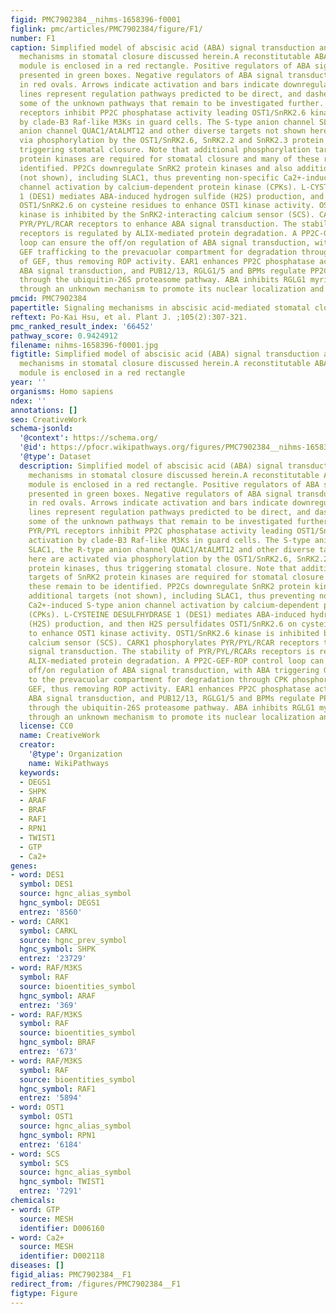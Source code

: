 ```yaml
---
figid: PMC7902384__nihms-1658396-f0001
figlink: pmc/articles/PMC7902384/figure/F1/
number: F1
caption: Simplified model of abscisic acid (ABA) signal transduction and regulatory
  mechanisms in stomatal closure discussed herein.A reconstitutable ABA signaling
  module is enclosed in a red rectangle. Positive regulators of ABA signaling are
  presented in green boxes. Negative regulators of ABA signal transduction are presented
  in red ovals. Arrows indicate activation and bars indicate downregulation. Solid
  lines represent regulation pathways predicted to be direct, and dashed lines represent
  some of the unknown pathways that remain to be investigated further. ABA-bound PYR/PYL
  receptors inhibit PP2C phosphatase activity leading OST1/SnRK2.6 kinase activation
  by clade-B3 Raf-like M3Ks in guard cells. The S-type anion channel SLAC1, the R-type
  anion channel QUAC1/AtALMT12 and other diverse targets not shown here are activated
  via phosphorylation by the OST1/SnRK2.6, SnRK2.2 and SnRK2.3 protein kinases, thus
  triggering stomatal closure. Note that additional phosphorylation targets of SnRK2
  protein kinases are required for stomatal closure and many of these remain to be
  identified. PP2Cs downregulate SnRK2 protein kinases and also additional targets
  (not shown), including SLAC1, thus preventing non-specific Ca2+-induced S-type anion
  channel activation by calcium-dependent protein kinase (CPKs). L-CYSTEINE DESULFHYDRASE
  1 (DES1) mediates ABA-induced hydrogen sulfide (H2S) production, and then H2S persulfidates
  OST1/SnRK2.6 on cysteine residues to enhance OST1 kinase activity. OST1/SnRK2.6
  kinase is inhibited by the SnRK2-interacting calcium sensor (SCS). CARK1 phosphorylates
  PYR/PYL/RCAR receptors to enhance ABA signal transduction. The stability of PYR/PYL/RCARs
  receptors is regulated by ALIX-mediated protein degradation. A PP2C-GEF-ROP control
  loop can ensure the off/on regulation of ABA signal transduction, with ABA triggering
  GEF trafficking to the prevacuolar compartment for degradation through CPK phosphorylation
  of GEF, thus removing ROP activity. EAR1 enhances PP2C phosphatase activity to repress
  ABA signal transduction, and PUB12/13, RGLG1/5 and BPMs regulate PP2C stability
  through the ubiquitin-26S proteasome pathway. ABA inhibits RGLG1 myristoylation
  through an unknown mechanism to promote its nuclear localization and PP2CA degradation.
pmcid: PMC7902384
papertitle: Signaling mechanisms in abscisic acid-mediated stomatal closure.
reftext: Po-Kai Hsu, et al. Plant J. ;105(2):307-321.
pmc_ranked_result_index: '66452'
pathway_score: 0.9424912
filename: nihms-1658396-f0001.jpg
figtitle: Simplified model of abscisic acid (ABA) signal transduction and regulatory
  mechanisms in stomatal closure discussed herein.A reconstitutable ABA signaling
  module is enclosed in a red rectangle
year: ''
organisms: Homo sapiens
ndex: ''
annotations: []
seo: CreativeWork
schema-jsonld:
  '@context': https://schema.org/
  '@id': https://pfocr.wikipathways.org/figures/PMC7902384__nihms-1658396-f0001.html
  '@type': Dataset
  description: Simplified model of abscisic acid (ABA) signal transduction and regulatory
    mechanisms in stomatal closure discussed herein.A reconstitutable ABA signaling
    module is enclosed in a red rectangle. Positive regulators of ABA signaling are
    presented in green boxes. Negative regulators of ABA signal transduction are presented
    in red ovals. Arrows indicate activation and bars indicate downregulation. Solid
    lines represent regulation pathways predicted to be direct, and dashed lines represent
    some of the unknown pathways that remain to be investigated further. ABA-bound
    PYR/PYL receptors inhibit PP2C phosphatase activity leading OST1/SnRK2.6 kinase
    activation by clade-B3 Raf-like M3Ks in guard cells. The S-type anion channel
    SLAC1, the R-type anion channel QUAC1/AtALMT12 and other diverse targets not shown
    here are activated via phosphorylation by the OST1/SnRK2.6, SnRK2.2 and SnRK2.3
    protein kinases, thus triggering stomatal closure. Note that additional phosphorylation
    targets of SnRK2 protein kinases are required for stomatal closure and many of
    these remain to be identified. PP2Cs downregulate SnRK2 protein kinases and also
    additional targets (not shown), including SLAC1, thus preventing non-specific
    Ca2+-induced S-type anion channel activation by calcium-dependent protein kinase
    (CPKs). L-CYSTEINE DESULFHYDRASE 1 (DES1) mediates ABA-induced hydrogen sulfide
    (H2S) production, and then H2S persulfidates OST1/SnRK2.6 on cysteine residues
    to enhance OST1 kinase activity. OST1/SnRK2.6 kinase is inhibited by the SnRK2-interacting
    calcium sensor (SCS). CARK1 phosphorylates PYR/PYL/RCAR receptors to enhance ABA
    signal transduction. The stability of PYR/PYL/RCARs receptors is regulated by
    ALIX-mediated protein degradation. A PP2C-GEF-ROP control loop can ensure the
    off/on regulation of ABA signal transduction, with ABA triggering GEF trafficking
    to the prevacuolar compartment for degradation through CPK phosphorylation of
    GEF, thus removing ROP activity. EAR1 enhances PP2C phosphatase activity to repress
    ABA signal transduction, and PUB12/13, RGLG1/5 and BPMs regulate PP2C stability
    through the ubiquitin-26S proteasome pathway. ABA inhibits RGLG1 myristoylation
    through an unknown mechanism to promote its nuclear localization and PP2CA degradation.
  license: CC0
  name: CreativeWork
  creator:
    '@type': Organization
    name: WikiPathways
  keywords:
  - DEGS1
  - SHPK
  - ARAF
  - BRAF
  - RAF1
  - RPN1
  - TWIST1
  - GTP
  - Ca2+
genes:
- word: DES1
  symbol: DES1
  source: hgnc_alias_symbol
  hgnc_symbol: DEGS1
  entrez: '8560'
- word: CARK1
  symbol: CARKL
  source: hgnc_prev_symbol
  hgnc_symbol: SHPK
  entrez: '23729'
- word: RAF/M3KS
  symbol: RAF
  source: bioentities_symbol
  hgnc_symbol: ARAF
  entrez: '369'
- word: RAF/M3KS
  symbol: RAF
  source: bioentities_symbol
  hgnc_symbol: BRAF
  entrez: '673'
- word: RAF/M3KS
  symbol: RAF
  source: bioentities_symbol
  hgnc_symbol: RAF1
  entrez: '5894'
- word: OST1
  symbol: OST1
  source: hgnc_alias_symbol
  hgnc_symbol: RPN1
  entrez: '6184'
- word: SCS
  symbol: SCS
  source: hgnc_alias_symbol
  hgnc_symbol: TWIST1
  entrez: '7291'
chemicals:
- word: GTP
  source: MESH
  identifier: D006160
- word: Ca2+
  source: MESH
  identifier: D002118
diseases: []
figid_alias: PMC7902384__F1
redirect_from: /figures/PMC7902384__F1
figtype: Figure
---
```

